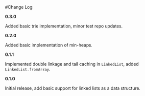 #Change Log

**0.3.0**

Added basic trie implementation, minor test repo updates.

**0.2.0**

Added basic implementation of min-heaps.

**0.1.1**

Implemented double linkage and tail caching in `LinkedList`, added `LinkedList.fromArray`.

**0.1.0**

Initial release, add basic support for linked lists as a data structure.
